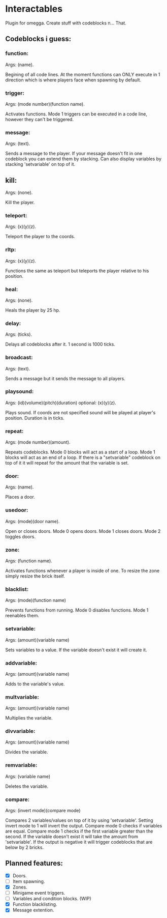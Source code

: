 # Interactables
Plugin for omegga. Create stuff with codeblocks n... That.

## Codeblocks i guess:
### function:
Args: (name).

Begining of all code lines. At the moment functions can ONLY execute in 1 direction which is where players face when spawning by default.

### trigger:
Args: (mode number)(function name).

Activates functions. Mode 1 triggers can be executed in a code line, however they can't be triggered.

### message:
Args: (text).

Sends a message to the player. If your message doesn't fit in one codeblock you can extend them by stacking. Can also display variables by stacking 'setvariable' on top of it.

## kill:
Args: (none).

Kill the player.

### teleport:
Args: (x)(y)(z).

Teleport the player to the coords.

### rltp:
Args: (x)(y)(z).

Functions the same as teleport but teleports the player relative to his position.

### heal:
Args: (none).

Heals the player by 25 hp.

### delay:
Args: (ticks).

Delays all codeblocks after it. 1 second is 1000 ticks.

### broadcast:
Args: (text).

Sends a message but it sends the message to all players.

### playsound:
Args: (id)(volume)(pitch)(duration) optional: (x)(y)(z).

Plays sound. If coords are not specified sound will be played at player's position. Duration is in ticks.

### repeat:
Args: (mode number)(amount).

Repeats codeblocks. Mode 0 blocks will act as a start of a loop. Mode 1 blocks will act as an end of a loop. If there is a "setvariable" codeblock on top of it it will repeat for the amount that the variable is set.

### door:
Args: (name).

Places a door.

### usedoor:
Args: (mode)(door name).

Open or closes doors. Mode 0 opens doors. Mode 1 closes doors. Mode 2 toggles doors.

### zone:
Args: (function name).

Activates functions whenever a player is inside of one. To resize the zone simply resize the brick itself.

### blacklist:
Args: (mode)(function name)

Prevents functions from running. Mode 0 disables functions. Mode 1 reenables them.

### setvariable:
Args: (amount)(variable name)

Sets variables to a value. If the variable doesn't exist it will create it.

### addvariable:
Args: (amount)(variable name)

Adds to the variable's value.

### multvariable:
Args: (amount)(variable name)

Multiplies the variable.

### divvariable:
Args: (amount)(variable name)

Divides the variable.

### remvariable:
Args: (variable name)

Deletes the variable.

### compare:
Args: (invert mode)(compare mode)

Compares 2 variables/values on top of it by using 'setvariable'. Setting invert mode to 1 will invert the output. Compare mode 0 checks if variables are equal. Compare mode 1 checks if the first variable greater than the second. If the variable doesn't exist it will take the amount from 'setvariable'. If the output is negative it will trigger codeblocks that are below by 2 bricks.

## Planned features:
- [X] Doors.
- [ ] Item spawning.
- [X] Zones.
- [ ] Minigame event triggers.
- [ ] Variables and condition blocks. (WIP)
- [X] Function blacklisting.
- [X] Message extention.

